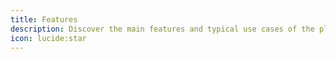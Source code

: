 ```yaml
---
title: Features
description: Discover the main features and typical use cases of the plugin, including real-world scenarios where it shines.
icon: lucide:star
---
```

